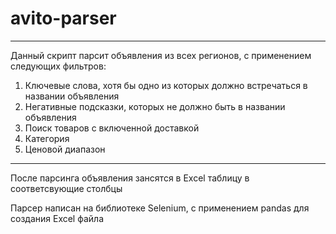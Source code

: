# avito-parser #
---
Данный скрипт парсит объявления из всех регионов, с применением следующих фильтров:
1.	Ключевые слова, хотя бы одно из которых должно встречаться в названии объявления
2.	Негативные подсказки, которых не должно быть в названии объявления 
3.	Поиск товаров с включенной доставкой
4.	Категория
5.	Ценовой диапазон
---
После парсинга объявления зансятся в Excel таблицу в соответсвующие столбцы

Парсер написан на библиотеке Selenium, с применением pandas для создания Excel файла


